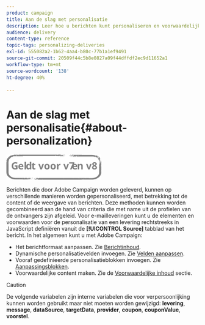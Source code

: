 ```yaml
---
product: campaign
title: Aan de slag met personalisatie
description: Leer hoe u berichten kunt personaliseren en voorwaardelijke inhoud kunt gebruiken in Campagne
audience: delivery
content-type: reference
topic-tags: personalizing-deliveries
exl-id: 555082a2-1b62-4aa4-b80c-77b1a1ef9491
source-git-commit: 20509f44c5b8e0827a09f44dffdf2ec9d11652a1
workflow-type: tm+mt
source-wordcount: '138'
ht-degree: 40%

---
```


# Aan de slag met personalisatie{#about-personalization}

![](../../assets/common.svg)

Berichten die door Adobe Campaign worden geleverd, kunnen op verschillende manieren worden gepersonaliseerd, met betrekking tot de content of de weergave van berichten. Deze methoden kunnen worden gecombineerd aan de hand van criteria die met name uit de profielen van de ontvangers zijn afgeleid. Voor e-mailleveringen kunt u de elementen en voorwaarden voor de personalisatie van een levering rechtstreeks in JavaScript definiëren vanuit de **[!UICONTROL Source]** tabblad van het bericht. In het algemeen kunt u met Adobe Campaign:

* Het berichtformaat aanpassen. Zie [Berichtinhoud](defining-the-email-content.md#message-content).
* Dynamische personalisatievelden invoegen. Zie [Velden aanpassen](personalization-fields.md).
* Vooraf gedefinieerde personalisatieblokken invoegen. Zie [Aanpassingsblokken](personalization-blocks.md).
* Voorwaardelijke content maken. Zie de [Voorwaardelijke inhoud](conditional-content.md) sectie.

>[!CAUTION]
>
>De volgende variabelen zijn interne variabelen die voor verpersoonlijking kunnen worden gebruikt maar niet moeten worden gewijzigd: **levering**, **message**, **dataSource**, **targetData**, **provider**, **coupon**, **couponValue**, **voorstel**.
